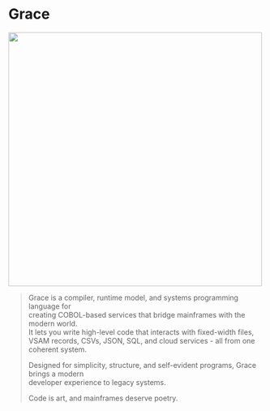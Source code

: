 # Grace

<img src="https://www.ufrgs.br/enigma/wp-content/uploads/2021/06/ghcobol.jpg" width="500">

> Grace is a compiler, runtime model, and systems programming language for  
> creating COBOL-based services that bridge mainframes with the modern world.  
> It lets you write high-level code that interacts with fixed-width files,  
> VSAM records, CSVs, JSON, SQL, and cloud services - all from one coherent system.  
>  
> Designed for simplicity, structure, and self-evident programs, Grace brings a modern  
> developer experience to legacy systems.  
>  
> Code is art, and mainframes deserve poetry.  
